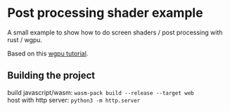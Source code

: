 # Post processing shader example

A small example to show how to do screen shaders / post processing with rust / wgpu.

Based on this [wgpu tutorial](https://sotrh.github.io/learn-wgpu).

## Building the project

build javascript/wasm: `wasm-pack build --release --target web`  
host with http server: `python3 -m http.server`
